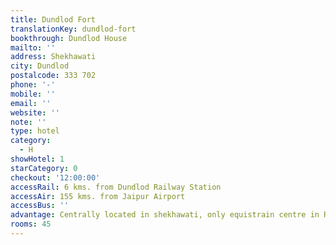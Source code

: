 ```yaml
---
title: Dundlod Fort
translationKey: dundlod-fort
bookthrough: Dundlod House
mailto: ''
address: Shekhawati
city: Dundlod
postalcode: 333 702
phone: '-'
mobile: ''
email: ''
website: ''
note: ''
type: hotel
category:
  - H
showHotel: 1
starCategory: 0
checkout: '12:00:00'
accessRail: 6 kms. from Dundlod Railway Station
accessAir: 155 kms. from Jaipur Airport
accessBus: ''
advantage: Centrally located in shekhawati, only equistrain centre in Rajasthan
rooms: 45
---
```

